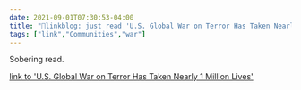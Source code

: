 ```yaml
---
date: 2021-09-01T07:30:53-04:00
title: "🔗linkblog: just read 'U.S. Global War on Terror Has Taken Nearly 1 Million Lives'"
tags: ["link","Communities","war"]
---
```

Sobering read.
 
[link to 'U.S. Global War on Terror Has Taken Nearly 1 Million Lives'](https://theintercept.com/2021/09/01/war-on-terror-deaths-cost/)
